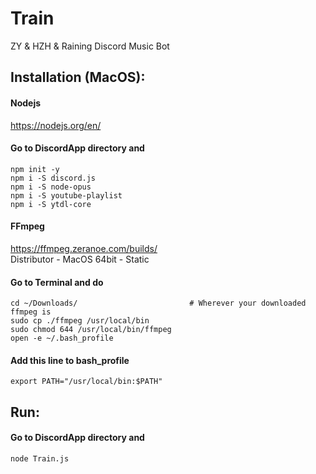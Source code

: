 # Train
ZY &amp; HZH &amp; Raining Discord Music Bot

## Installation (MacOS):
#### Nodejs
https://nodejs.org/en/
  
#### Go to DiscordApp directory and
```
npm init -y
npm i -S discord.js
npm i -S node-opus
npm i -S youtube-playlist
npm i -S ytdl-core
```
#### FFmpeg
https://ffmpeg.zeranoe.com/builds/
<br />Distributor - MacOS 64bit - Static
  
#### Go to Terminal and do
```
cd ~/Downloads/                         # Wherever your downloaded ffmpeg is
sudo cp ./ffmpeg /usr/local/bin
sudo chmod 644 /usr/local/bin/ffmpeg
open -e ~/.bash_profile
```
#### Add this line to bash_profile
```
export PATH="/usr/local/bin:$PATH"
```

## Run:
#### Go to DiscordApp directory and
```
node Train.js
```
